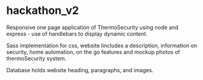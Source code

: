 # hackathon_v2

Responsive one page application of ThermoSecurity using node and express - use of handlebars to display dynamic content.

Sass implementation for css, website lincludes a description,  information on security, home automation, on the go features and mockup photos of thermoSecurity system.

Database holds website heading, paragraphs, and images. 


